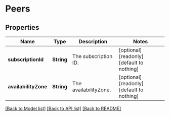 # Peers


## Properties
Name | Type | Description | Notes
------------ | ------------- | ------------- | -------------
**subscriptionId** | **String** | The subscription ID. | [optional] [readonly] [default to nothing]
**availabilityZone** | **String** | The availabilityZone. | [optional] [readonly] [default to nothing]


[[Back to Model list]](../README.md#models) [[Back to API list]](../README.md#api-endpoints) [[Back to README]](../README.md)


